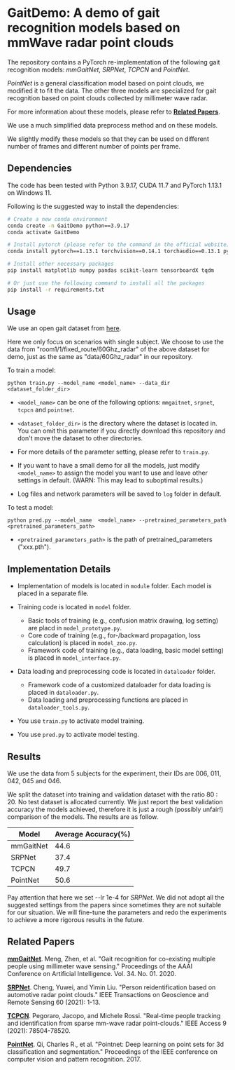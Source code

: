 # GaitDemo: A demo of gait recognition models based on mmWave radar point clouds
The repository contains a PyTorch re-implementation of the following gait recognition models: *mmGaitNet*, *SRPNet*, *TCPCN* and *PointNet*.

*PointNet* is a general classification model based on point clouds, we modified it to fit the data. The other three models are specialized for gait recognition based on point clouds collected by millimeter wave radar.

For more information about these models, please refer to [**Related Papers**](#click_jump).

We use a much simplified data preprocess method and on these models.

We slightly modify these models so that they can be used on different number of frames and different number of points per frame.

## Dependencies
The code has been tested with Python 3.9.17, CUDA 11.7 and PyTorch 1.13.1 on Windows 11.

Following is the suggested way to install the dependencies: 
```bash
# Create a new conda environment
conda create -n GaitDemo python==3.9.17
conda activate GaitDemo

# Install pytorch (please refer to the command in the official website)
conda install pytorch==1.13.1 torchvision==0.14.1 torchaudio==0.13.1 pytorch-cuda=11.7 -c pytorch -c nvidia

# Install other necessary packages
pip install matplotlib numpy pandas scikit-learn tensorboardX tqdm

# Or just use the following command to install all the packages
pip install -r requirements.txt
```

## Usage
We use an open gait dataset from <a href="https://github.com/mmGait/people-gait" target="_blank">here</a>.

Here we only focus on scenarios with single subject. We choose to use the data from "room1/1/fixed_route/60Ghz_radar" of the above dataset for demo, just as the same as "data/60Ghz_radar" in our repository.

To train a model:

    python train.py --model_name <model_name> --data_dir <dataset_folder_dir>

* `<model_name>` can be one of the following options: `mmgaitnet`, `srpnet`, `tcpcn` and `pointnet`.

* `<dataset_folder_dir>` is the directory where the dataset is located in. You can omit this parameter if you directly download this repository and don't move the dataset to other directories.

* For more details of the parameter setting, please refer to `train.py`.

* If you want to have a small demo for all the models, just modify `<model_name>` to assign the model you want to use and leave other settings in default. (WARN: This may lead to suboptimal results.)

* Log files and network parameters will be saved to `log` folder in default.

To test a model:

    python pred.py --model_name  <model_name> --pretrained_parameters_path <pretrained_parameters_path>

* `<pretrained_parameters_path>` is the path of pretrained_parameters ("xxx.pth").

## Implementation Details

* Implementation of models is located in `module` folder. Each model is placed in a separate file.

* Training code is located in `model` folder.
  * Basic tools of training (e.g., confusion matrix drawing, log setting) are placd in `model_prototype.py`.
  * Core code of training (e.g., for-/backward propagation, loss calculation) is placed in `model_zoo.py`.
  * Framework code of training (e.g., data loading, basic model setting) is placed in `model_interface.py`.

* Data loading and preprocessing code is located in `dataloader` folder.
  * Framework code of a customized dataloader for data loading is placed in `dataloader.py`.
  * Data loading and preprocessing functions are placed in `dataloader_tools.py`.

* You use `train.py` to activate model training.
  
* You use `pred.py` to activate model testing.

## Results
We use the data from 5 subjects for the experiment, their IDs are 006, 011, 042, 045 and 046.

We split the dataset into training and validation dataset with the ratio 80 : 20. No test dataset is allocated currently. We just report the best validation accuracy the models achieved, therefore it is just a rough (possibly unfair!) comparison of the models. The results are as follow.

|Model|Average Accuracy(%)|
|--|--|
|mmGaitNet|44.6|
|SRPNet|37.4|
|TCPCN|49.7|
|PointNet|50.6|

Pay attention that here we set --lr 1e-4 for *SRPNet*. We did not adopt all the suggested settings from the papers since sometimes they are not suitable for our situation. We will fine-tune the parameters and redo the experiments to achieve a more rigorous results in the future.

## Related Papers
 <a id="click_jump"></a>
 <a href="https://ojs.aaai.org/index.php/AAAI/article/download/5430/5286">__mmGaitNet__</a>. Meng, Zhen, et al. "Gait recognition for co-existing multiple people using millimeter wave sensing." Proceedings of the AAAI Conference on Artificial Intelligence. Vol. 34. No. 01. 2020.

 <a href="https://ieeexplore.ieee.org/abstract/document/9420713/">__SRPNet__</a>. Cheng, Yuwei, and Yimin Liu. "Person reidentification based on automotive radar point clouds." IEEE Transactions on Geoscience and Remote Sensing 60 (2021): 1-13.

 <a href="https://ieeexplore.ieee.org/stamp/stamp.jsp?tp=&arnumber=9440989">__TCPCN__</a>. Pegoraro, Jacopo, and Michele Rossi. "Real-time people tracking and identification from sparse mm-wave radar point-clouds." IEEE Access 9 (2021): 78504-78520.

 <a href="https://openaccess.thecvf.com/content_cvpr_2017/papers/Qi_PointNet_Deep_Learning_CVPR_2017_paper.pdf">__PointNet__</a>. Qi, Charles R., et al. "Pointnet: Deep learning on point sets for 3d classification and segmentation." Proceedings of the IEEE conference on computer vision and pattern recognition. 2017.
